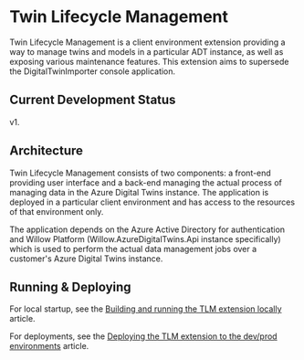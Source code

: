 ﻿# Twin Lifecycle Management
Twin Lifecycle Management is a client environment extension providing a way to manage twins and models in a particular ADT instance, as well as exposing various maintenance features. This extension aims to supersede the DigitalTwinImporter console application.

## Current Development Status
v1.

## Architecture
Twin Lifecycle Management consists of two components: a front-end providing user interface and a back-end managing the actual process of managing data in the Azure Digital Twins instance. The application is deployed in a particular client environment and has access to the resources of that environment only.

The application depends on the Azure Active Directory for authentication and Willow Platform (Willow.AzureDigitalTwins.Api instance specifically) which is used to perform the actual data management jobs over a customer's Azure Digital Twins instance.

## Running & Deploying
For local startup, see the [Building and running the TLM extension locally](https://willow.atlassian.net/wiki/spaces/WCP/pages/2110194009/Building+and+running+the+TLM+extension+locally) article.

For deployments, see the [Deploying the TLM extension to the dev/prod environments](https://willow.atlassian.net/wiki/spaces/WCP/pages/2110488926/Deploying+the+TLM+extension+to+dev+prod+environments) article.
